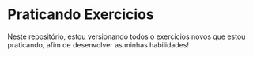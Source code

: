 # Praticando Exercicios
 Neste repositório, estou versionando todos o exercicios novos que estou praticando, afim de desenvolver as minhas habilidades!